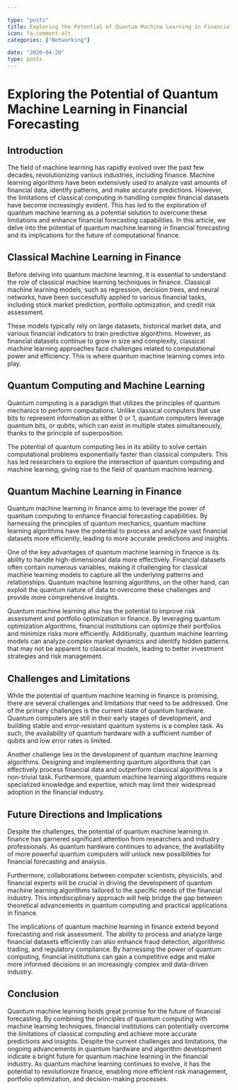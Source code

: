 ```yaml
---

type: "posts"
title: Exploring the Potential of Quantum Machine Learning in Financial Forecasting
icon: fa-comment-alt
categories: ["Networking"]

date: "2020-04-20"
type: posts
---
```





# Exploring the Potential of Quantum Machine Learning in Financial Forecasting

## Introduction

The field of machine learning has rapidly evolved over the past few decades, revolutionizing various industries, including finance. Machine learning algorithms have been extensively used to analyze vast amounts of financial data, identify patterns, and make accurate predictions. However, the limitations of classical computing in handling complex financial datasets have become increasingly evident. This has led to the exploration of quantum machine learning as a potential solution to overcome these limitations and enhance financial forecasting capabilities. In this article, we delve into the potential of quantum machine learning in financial forecasting and its implications for the future of computational finance.

## Classical Machine Learning in Finance

Before delving into quantum machine learning, it is essential to understand the role of classical machine learning techniques in finance. Classical machine learning models, such as regression, decision trees, and neural networks, have been successfully applied to various financial tasks, including stock market prediction, portfolio optimization, and credit risk assessment.

These models typically rely on large datasets, historical market data, and various financial indicators to train predictive algorithms. However, as financial datasets continue to grow in size and complexity, classical machine learning approaches face challenges related to computational power and efficiency. This is where quantum machine learning comes into play.

## Quantum Computing and Machine Learning

Quantum computing is a paradigm that utilizes the principles of quantum mechanics to perform computations. Unlike classical computers that use bits to represent information as either 0 or 1, quantum computers leverage quantum bits, or qubits, which can exist in multiple states simultaneously, thanks to the principle of superposition.

The potential of quantum computing lies in its ability to solve certain computational problems exponentially faster than classical computers. This has led researchers to explore the intersection of quantum computing and machine learning, giving rise to the field of quantum machine learning.

## Quantum Machine Learning in Finance

Quantum machine learning in finance aims to leverage the power of quantum computing to enhance financial forecasting capabilities. By harnessing the principles of quantum mechanics, quantum machine learning algorithms have the potential to process and analyze vast financial datasets more efficiently, leading to more accurate predictions and insights.

One of the key advantages of quantum machine learning in finance is its ability to handle high-dimensional data more effectively. Financial datasets often contain numerous variables, making it challenging for classical machine learning models to capture all the underlying patterns and relationships. Quantum machine learning algorithms, on the other hand, can exploit the quantum nature of data to overcome these challenges and provide more comprehensive insights.

Quantum machine learning also has the potential to improve risk assessment and portfolio optimization in finance. By leveraging quantum optimization algorithms, financial institutions can optimize their portfolios and minimize risks more efficiently. Additionally, quantum machine learning models can analyze complex market dynamics and identify hidden patterns that may not be apparent to classical models, leading to better investment strategies and risk management.

## Challenges and Limitations

While the potential of quantum machine learning in finance is promising, there are several challenges and limitations that need to be addressed. One of the primary challenges is the current state of quantum hardware. Quantum computers are still in their early stages of development, and building stable and error-resistant quantum systems is a complex task. As such, the availability of quantum hardware with a sufficient number of qubits and low error rates is limited.

Another challenge lies in the development of quantum machine learning algorithms. Designing and implementing quantum algorithms that can effectively process financial data and outperform classical algorithms is a non-trivial task. Furthermore, quantum machine learning algorithms require specialized knowledge and expertise, which may limit their widespread adoption in the financial industry.

## Future Directions and Implications

Despite the challenges, the potential of quantum machine learning in finance has garnered significant attention from researchers and industry professionals. As quantum hardware continues to advance, the availability of more powerful quantum computers will unlock new possibilities for financial forecasting and analysis.

Furthermore, collaborations between computer scientists, physicists, and financial experts will be crucial in driving the development of quantum machine learning algorithms tailored to the specific needs of the financial industry. This interdisciplinary approach will help bridge the gap between theoretical advancements in quantum computing and practical applications in finance.

The implications of quantum machine learning in finance extend beyond forecasting and risk assessment. The ability to process and analyze large financial datasets efficiently can also enhance fraud detection, algorithmic trading, and regulatory compliance. By harnessing the power of quantum computing, financial institutions can gain a competitive edge and make more informed decisions in an increasingly complex and data-driven industry.

## Conclusion

Quantum machine learning holds great promise for the future of financial forecasting. By combining the principles of quantum computing with machine learning techniques, financial institutions can potentially overcome the limitations of classical computing and achieve more accurate predictions and insights. Despite the current challenges and limitations, the ongoing advancements in quantum hardware and algorithm development indicate a bright future for quantum machine learning in the financial industry. As quantum machine learning continues to evolve, it has the potential to revolutionize finance, enabling more efficient risk management, portfolio optimization, and decision-making processes.